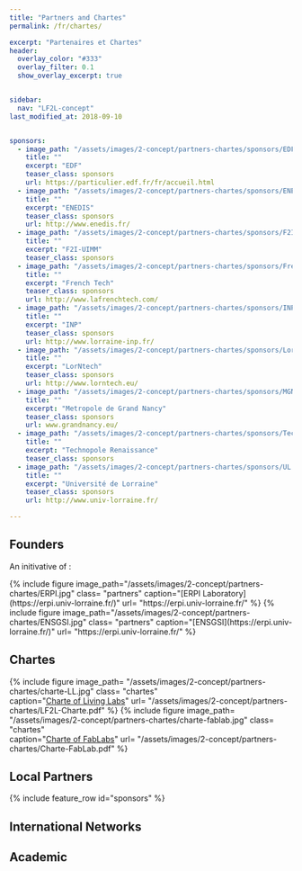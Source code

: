 ```yaml
---
title: "Partners and Chartes"
permalink: /fr/chartes/

excerpt: "Partenaires et Chartes"
header:  
  overlay_color: "#333"
  overlay_filter: 0.1
  show_overlay_excerpt: true 


sidebar:
  nav: "LF2L-concept"
last_modified_at: 2018-09-10


sponsors:
  - image_path: "/assets/images/2-concept/partners-chartes/sponsors/EDF.jpg"    
    title: ""
    excerpt: "EDF"
    teaser_class: sponsors
    url: https://particulier.edf.fr/fr/accueil.html
  - image_path: "/assets/images/2-concept/partners-chartes/sponsors/ENEDIS.jpg"
    title: ""
    excerpt: "ENEDIS"
    teaser_class: sponsors
    url: http://www.enedis.fr/
  - image_path: "/assets/images/2-concept/partners-chartes/sponsors/F2I-UIMM.jpg"
    title: ""
    excerpt: "F2I-UIMM"  
    teaser_class: sponsors  
  - image_path: "/assets/images/2-concept/partners-chartes/sponsors/French-Tech.jpg"
    title: ""
    excerpt: "French Tech" 
    teaser_class: sponsors   
    url: http://www.lafrenchtech.com/
  - image_path: "/assets/images/2-concept/partners-chartes/sponsors/INP.jpg"
    title: ""
    excerpt: "INP"  
    teaser_class: sponsors  
    url: http://www.lorraine-inp.fr/  
  - image_path: "/assets/images/2-concept/partners-chartes/sponsors/LorNtech.jpg"
    title: ""
    excerpt: "LorNtech"  
    teaser_class: sponsors
    url: http://www.lorntech.eu/  
  - image_path: "/assets/images/2-concept/partners-chartes/sponsors/MGN.jpg"
    title: ""
    excerpt: "Metropole de Grand Nancy"  
    teaser_class: sponsors  
    url: www.grandnancy.eu/
  - image_path: "/assets/images/2-concept/partners-chartes/sponsors/Technopole-Renaissance.jpg"
    title: ""
    excerpt: "Technopole Renaissance"  
    teaser_class: sponsors  
  - image_path: "/assets/images/2-concept/partners-chartes/sponsors/UL.jpg"
    title: ""
    excerpt: "Université de Lorraine"  
    teaser_class: sponsors
    url: http://www.univ-lorraine.fr/  

---
```


## Founders

An initivative of :

<div class="flex-center">
{% include figure 
  image_path="/assets/images/2-concept/partners-chartes/ERPI.jpg" 
  class= "partners"  
  caption="[ERPI Laboratory](https://erpi.univ-lorraine.fr/)" 
  url= "https://erpi.univ-lorraine.fr/"
  %}
{% include figure 
  image_path="/assets/images/2-concept/partners-chartes/ENSGSI.jpg" 
  class= "partners"    
  caption="[ENSGSI](https://erpi.univ-lorraine.fr/)" 
  url= "https://erpi.univ-lorraine.fr/"
  %}
</div>

## Chartes


<div class="flex-center">

{% include figure 
  image_path= "/assets/images/2-concept/partners-chartes/charte-LL.jpg"
  class= "chartes"  
  caption="[Charte of Living Labs](/assets/images/2-concept/partners-chartes/LF2L-Charte.pdf)" 
  url= "/assets/images/2-concept/partners-chartes/LF2L-Charte.pdf"
  %}
{% include figure 
  image_path= "/assets/images/2-concept/partners-chartes/charte-fablab.jpg" 
  class= "chartes"    
  caption="[Charte of FabLabs](/assets/images/2-concept/partners-chartes/Charte-FabLab.pdf)" 
  url= "/assets/images/2-concept/partners-chartes/Charte-FabLab.pdf"
  %}
</div>

## Local Partners

 {% include feature_row id="sponsors" %} 


## International Networks


## Academic 
